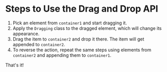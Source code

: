 # Steps to Use the Drag and Drop API

1. Pick an element from `container1` and start dragging it.
2. Apply the `Dragging` class to the dragged element, which will change its appearance.
3. Drag the item to `container2` and drop it there. The item will get appended to `container2`.
4. To reverse the action, repeat the same steps using elements from `container2` and appending them to `container1`.

That's it!
